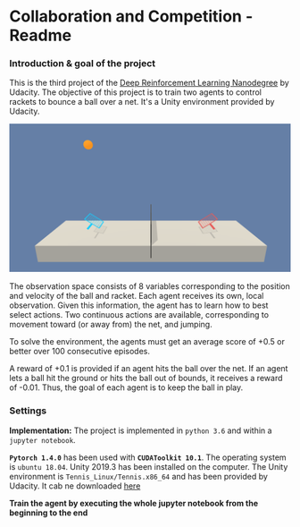 [//]: # (Image References)

# Collaboration and Competition - Readme

### Introduction & goal of the project

This is the third project of the [Deep Reinforcement Learning Nanodegree](https://www.udacity.com/course/deep-reinforcement-learning-nanodegree--nd893) by Udacity.
The objective of this project is to train two agents to control rackets to bounce a ball over a net. It's a Unity environment provided by Udacity.  

![Training results](./tennis.png  "Training results")

The observation space consists of 8 variables corresponding to the position and velocity of the ball and racket. Each agent receives its own, local observation.  Given this information, the agent has to learn how to best select actions. Two continuous actions are available, corresponding to movement toward (or away from) the net, and jumping.

To solve the environment, the agents must get an average score of +0.5 or better over 100 consecutive episodes.

A reward of +0.1 is provided if an agent hits the ball over the net.  If an agent lets a ball hit the ground or hits the ball out of bounds, it receives a reward of -0.01. Thus, the goal of each agent is to keep the ball in play.

### Settings

**Implementation:** The project is implemented in `python 3.6` and within a `jupyter notebook`. 

**`Pytorch 1.4.0`** has been used with **`CUDAToolkit 10.1`**.
The operating system is `ubuntu 18.04`.
Unity 2019.3 has been installed on the computer.
The Unity environment is `Tennis_Linux/Tennis.x86_64` and has been provided by Udacity. It cab ne downloaded [here](https://s3-us-west-1.amazonaws.com/udacity-drlnd/P3/Tennis/Tennis_Linux.zip)

**Train the agent by executing the whole jupyter notebook from the beginning to the end**
